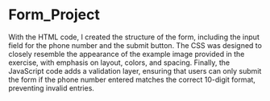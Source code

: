 # Form_Project
With the HTML code, I created the structure of the form, including the input field for the phone number and the submit button. The CSS was designed to closely resemble the appearance of the example image provided in the exercise, with emphasis on layout, colors, and spacing. Finally, the JavaScript code adds a validation layer, ensuring that users can only submit the form if the phone number entered matches the correct 10-digit format, preventing invalid entries.
